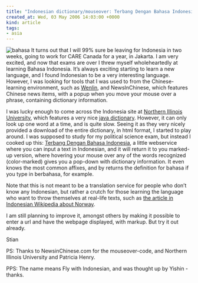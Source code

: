 ```yaml
---
title: "Indonesian dictionary/mouseover: Terbang Dengan Bahasa Indonesia"
created_at: Wed, 03 May 2006 14:03:00 +0000
kind: article
tags:
- asia
---
```


![ bahasa](http://reganmian.net/files/uploads/Bahasa.png)
It
turns out that I will 99% sure be leaving for Indonesia in two weeks,
going to work for CARE Canada for a year, in Jakarta. I am very excited,
and now that exams are over I threw myself wholeheartedly at learning
Bahasa Indonesia. It’s always exciting starting to learn a new language,
and I found Indonesian to be a very interesting language. However, I was
looking for tools that I was used to from the Chinese-learning
environment, such as
[Wenlin](http://houshuang.org/blog/2006/05/02/screencast-wenlin-helps-you-read-chinese/%3C/a),
and [](http://newsinchinese.com/)NewsInChinese, which features Chinese
news items, with a popup when you move your mouse over a phrase,
containing dictionary information.

I was lucky enough to come across the Indonesia site at [Northern
Illinois University](http://www.niu.edu/index.html), which features a
very nice [java
dictionary](http://reganmian.net/blog/wp-admin/site.niu.edu/Indonesian/TataBahasa/dictionary/Default.htm).
However, it can only look up one word at a time, and is quite slow.
Seeing it as they very nicely provided a download of the entire
dictionary, in html format, I started to play around. I was supposed to
study for my political science exam, but instead I cooked up this:
[Terbang Dengan Bahasa Indonesia](http://reganmian.net/indonesian), a
little webservice where you can input a text in Indonesian, and it will
return it to you marked-up version, where hovering your mouse over any
of the words recognized (color-marked) gives you a pop-down with
dictionary information. It even knows the most common affixes, and by
returns the definition for bahasa if you type in berbahasa, for example.

Note that this is not meant to be a translation service for people who
don’t know any Indonesian, but rather a crutch for those learning the
language who want to throw themselves at real-life texts, such as [the
article in Indonesian Wikipedia about
Norway](http://id.wikipedia.org/wiki/Norwegia).

I am still planning to improve it, amongst others by making it possible
to enter a url and have the webpage displayed, with markup. But try it
out already.

Stian

PS: Thanks to NewsinChinese.com for the mouseover-code, and Northern
Illinois University and Patricia Henry.

PPS: The name means Fly with Indonesian, and was thought up by Yishin -
thanks.
